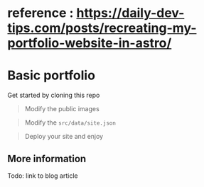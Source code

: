 # reference : https://daily-dev-tips.com/posts/recreating-my-portfolio-website-in-astro/

# Basic portfolio

Get started by cloning this repo

> Modify the public images

> Modify the `src/data/site.json`

> Deploy your site and enjoy

## More information

Todo: link to blog article
